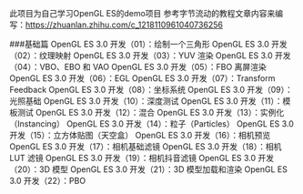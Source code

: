 
此项目为自己学习OpenGL ES的demo项目
参考字节流动的教程文章内容来编写：https://zhuanlan.zhihu.com/c_1218110961040736256

###基础篇
 OpenGL ES 3.0 开发（01）：绘制一个三角形
 OpenGL ES 3.0 开发（02）：纹理映射
 OpenGL ES 3.0 开发（03）：YUV 渲染
 OpenGL ES 3.0 开发（04）：VBO、EBO 和 VAO
 OpenGL ES 3.0 开发（05）：FBO 离屏渲染
 OpenGL ES 3.0 开发（06）：EGL
 OpenGL ES 3.0 开发（07）：Transform Feedback
 OpenGL ES 3.0 开发（08）：坐标系统
 OpenGL ES 3.0 开发（09）：光照基础
 OpenGL ES 3.0 开发（10）：深度测试
 OpenGL ES 3.0 开发（11）：模板测试
 OpenGL ES 3.0 开发（12）：混合
 OpenGL ES 3.0 开发（13）：实例化（Instancing）
 OpenGL ES 3.0 开发（14）：粒子（Particles）
 OpenGL ES 3.0 开发（15）：立方体贴图（天空盒）
 OpenGL ES 3.0 开发（16）：相机预览
 OpenGL ES 3.0 开发（17）：相机基础滤镜
 OpenGL ES 3.0 开发（18）：相机 LUT 滤镜
 OpenGL ES 3.0 开发（19）：相机抖音滤镜
 OpenGL ES 3.0 开发（20）：3D 模型
 OpenGL ES 3.0 开发（21）：3D 模型加载和渲染
 OpenGL ES 3.0 开发（22）：PBO